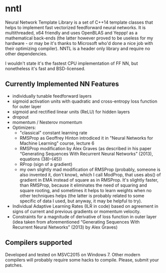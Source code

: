 # nntl
Neural Network Template Library is a set of C++14 template classes that helps to implement fast vectorized feedforward neural networks. It is multithreaded, x64 friendly and uses OpenBLAS and Yeppp! as a mathematical back-ends (the latter however proved to be useless for my hardware - or may be it's thanks to Microsoft who'd done a nice job with their optimizing compiler). NNTL is a header only library and require no other dependencies.

I wouldn't state it's the fastest CPU implementation of FF NN, but nonetheless it's fast and BSD-licensed.

## Currently Implemented NN Features
* individually tunable feedforward layers
* sigmoid activation units with quadratic and cross-entropy loss function for outer layer
* sigmoid and rectified linear units (ReLU) for hidden layers
* dropout
* momentum / Nesterov momentum
* Optimizers:
  * "classical" constant learning rate
  * RMSProp as Geoffrey Hinton introdiced it in "Neural Networks for Machine Learning" course, lecture 6
  * RMSProp modification by Alex Graves (as described in his paper “Generating Sequences With Recurrent Neural Networks” (2013), equations (38)–(45))
  * RProp (sign of a gradient)
  * my own slightly mad modification of RMSProp (probably, someone is also invented it, don't know), which I call ModProp, that uses abs() of gradient in EMA instead of square as in RMSProp. It's slightly faster, than RMSProp, because it eliminates the need of squaring and square rooting, and sometimes it helps to learn weights when no other techniques helps (the latter is probably related to some specific of data I used, but anyway, it may be helpful to try).
* Individual Adaptive Learning Rates (ILR in code) based on agreement in signs of current and previous gradients or momentum velocity.
* Constraints for a magnitude of derivative of loss function in outer layer (idea taken from aforementioned “Generating Sequences With Recurrent Neural Networks” (2013) by Alex Graves)


## Compilers supported
Developed and tested on MSVC2015 on Windows 7. Other modern compilers will probably require some hacks to compile. Please, submit your patches.
